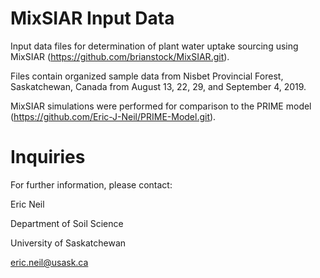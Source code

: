 # MixSIAR Input Data
Input data files for determination of plant water uptake sourcing using MixSIAR (https://github.com/brianstock/MixSIAR.git). 

Files contain organized sample data from Nisbet Provincial Forest, Saskatchewan, Canada from August 13, 22, 29, and September 4, 2019.

MixSIAR simulations were performed for comparison to the PRIME model (https://github.com/Eric-J-Neil/PRIME-Model.git).

# Inquiries
For further information, please contact:

Eric Neil

Department of Soil Science

University of Saskatchewan

eric.neil@usask.ca
